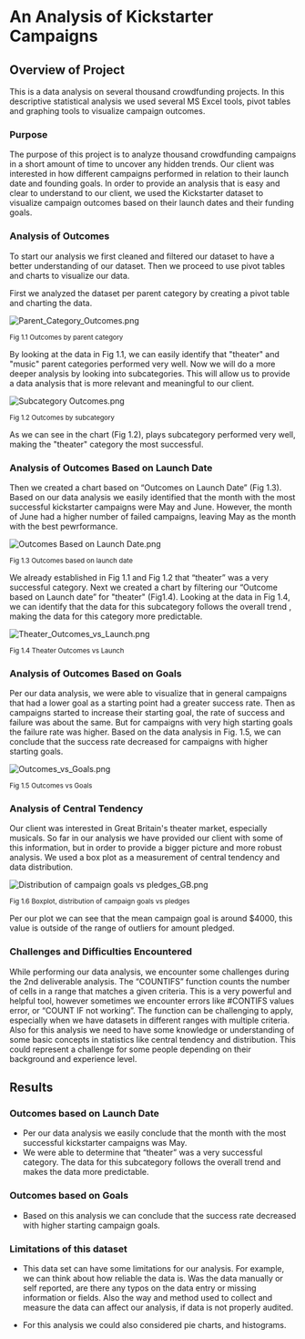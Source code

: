 # An Analysis of Kickstarter Campaigns

## Overview of Project

This is a data analysis on several thousand crowdfunding projects. In this descriptive statistical analysis we used several MS Excel tools, pivot tables and graphing tools to visualize campaign outcomes.

### Purpose

The purpose of this project is to analyze thousand crowdfunding campaigns in a short amount of time to uncover any hidden trends. Our client was interested in how different campaigns performed in relation to their launch date and founding goals. In order to provide an analysis that is easy and clear to understand to our client, we used the Kickstarter dataset to visualize campaign outcomes based on their launch dates and their funding goals.

### Analysis of Outcomes

To start our analysis we first cleaned and filtered our dataset to have a better understanding of our dataset. Then we proceed to use pivot tables and charts to visualize our data. 

First we analyzed the dataset per parent category by creating a pivot table and charting the data.

![Parent_Category_Outcomes.png](charts/Parent%20Category%20Outcomes.png)

<sub>Fig 1.1 Outcomes by parent category
  

By looking at the data in Fig 1.1, we can easily identify that "theater" and "music" parent categories performed very well. Now we will do a more deeper analysis by looking into subcategories. This will allow us to provide a data analysis that is more relevant and meaningful to our client.

![Subcategory Outcomes.png](charts/Subcategory%20Outcomes.png)

<sub>Fig 1.2 Outcomes by subcategory

As we can see in the chart (Fig 1.2), plays subcategory performed very well, making the "theater" category the most successful.

### Analysis of Outcomes Based on Launch Date

Then we created a chart based on “Outcomes on Launch Date” (Fig 1.3). Based on our data analysis we easily identified that the month with the most successful kickstarter campaigns were May and June. However, the month of June had a higher number of failed campaigns, leaving May as the month with the best pewrformance.

![Outcomes Based on Launch Date.png](charts/Outcomes%20Based%20on%20Launch%20Date.png)


<sub>Fig 1.3 Outcomes based on launch date

We already established in Fig 1.1 and Fig 1.2 that “theater” was a very successful category. Next we created a chart by filtering our “Outcome based on Launch date” for "theater" (Fig1.4). Looking at the data in  Fig 1.4, we can identify that the data for this subcategory follows the overall trend , making the data for this category more predictable.

![Theater_Outcomes_vs_Launch.png](resources/Theater_Outcomes_vs_Launch.png)

<sub>Fig 1.4 Theater Outcomes vs Launch

### Analysis of Outcomes Based on Goals

Per our data analysis, we were able to visualize that in general campaigns that had a lower goal as a starting point had a greater success rate. Then as campaigns started to increase their starting goal, the rate of success and failure was about the same. But for campaigns with very high starting goals the failure rate was higher. Based on the data analysis in Fig. 1.5, we can conclude that the success rate decreased for campaigns with higher starting goals.  

![Outcomes_vs_Goals.png](resources/Outcomes_vs_Goals.png)

<sub>Fig 1.5 Outcomes vs Goals

### Analysis of Central Tendency

Our client was interested in Great Britain's theater market, especially musicals. So far in our analysis we have provided our client with some of this information, but in order to provide a bigger picture and more robust analysis. We used a box plot as a measurement of central tendency and data distribution. 

![Distribution of campaign goals vs pledges_GB.png](charts/Distribution%20of%20campaign%20goals%20vs%20pledges_GB.png)

<sub>Fig 1.6 Boxplot, distribution of campaign goals vs pledges

Per our plot we can see that the mean campaign goal is around $4000, this value is outside of the range of outliers for amount pledged.

### Challenges and Difficulties Encountered

While  performing our data analysis, we encounter some challenges during the 2nd deliverable analysis. The “COUNTIFS” function counts the number of cells in a range that matches a given criteria. This is a very powerful and helpful tool, however sometimes we encounter errors like #CONTIFS values error, or “COUNT IF not working”. The function can be challenging to apply, especially  when we have datasets in different ranges with multiple criteria. Also for this analysis we need to have some knowledge or understanding of some basic concepts in statistics like central tendency and distribution. This could represent a challenge for some people depending on their background and experience level. 

## Results

### Outcomes based on Launch Date

- Per our data analysis we easily conclude that the month with the  most successful kickstarter campaigns was May.
- We were able to determine that “theater” was a very successful category. The data for this subcategory follows the overall trend and makes the data more predictable.

### Outcomes based on Goals

- Based on this analysis we can conclude that the success rate decreased with higher starting campaign goals. 

### Limitations of this dataset
  
- This data set can have some limitations for our analysis. For example, we can think about how reliable the data is. Was the data manually or self reported, are there any typos on the data entry or missing information or fields. Also the way and method used to collect and measure the data can affect our analysis, if data is not properly audited.
  

- For this analysis we could also considered pie charts, and histograms. 

